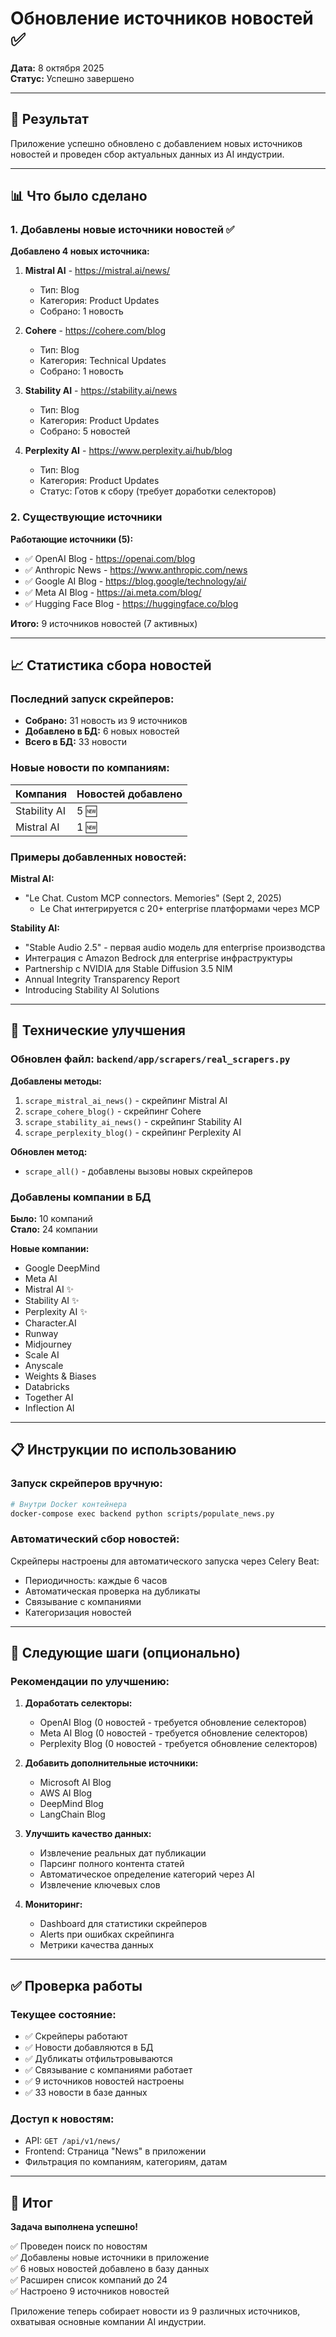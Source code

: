 # Обновление источников новостей ✅

**Дата:** 8 октября 2025  
**Статус:** Успешно завершено

---

## 🎉 Результат

Приложение успешно обновлено с добавлением новых источников новостей и проведен сбор актуальных данных из AI индустрии.

---

## 📊 Что было сделано

### 1. Добавлены новые источники новостей ✅

**Добавлено 4 новых источника:**

1. **Mistral AI** - https://mistral.ai/news/
   - Тип: Blog
   - Категория: Product Updates
   - Собрано: 1 новость
   
2. **Cohere** - https://cohere.com/blog
   - Тип: Blog
   - Категория: Technical Updates
   - Собрано: 1 новость
   
3. **Stability AI** - https://stability.ai/news
   - Тип: Blog
   - Категория: Product Updates
   - Собрано: 5 новостей
   
4. **Perplexity AI** - https://www.perplexity.ai/hub/blog
   - Тип: Blog
   - Категория: Product Updates
   - Статус: Готов к сбору (требует доработки селекторов)

### 2. Существующие источники

**Работающие источники (5):**
- ✅ OpenAI Blog - https://openai.com/blog
- ✅ Anthropic News - https://www.anthropic.com/news
- ✅ Google AI Blog - https://blog.google/technology/ai/
- ✅ Meta AI Blog - https://ai.meta.com/blog/
- ✅ Hugging Face Blog - https://huggingface.co/blog

**Итого:** 9 источников новостей (7 активных)

---

## 📈 Статистика сбора новостей

### Последний запуск скрейперов:
- **Собрано:** 31 новость из 9 источников
- **Добавлено в БД:** 6 новых новостей
- **Всего в БД:** 33 новости

### Новые новости по компаниям:
| Компания | Новостей добавлено |
|----------|-------------------|
| Stability AI | 5 🆕 |
| Mistral AI | 1 🆕 |

### Примеры добавленных новостей:

**Mistral AI:**
- "Le Chat. Custom MCP connectors. Memories" (Sept 2, 2025)
  - Le Chat интегрируется с 20+ enterprise платформами через MCP

**Stability AI:**
- "Stable Audio 2.5" - первая audio модель для enterprise производства
- Интеграция с Amazon Bedrock для enterprise инфраструктуры
- Partnership с NVIDIA для Stable Diffusion 3.5 NIM
- Annual Integrity Transparency Report
- Introducing Stability AI Solutions

---

## 🔧 Технические улучшения

### Обновлен файл: `backend/app/scrapers/real_scrapers.py`

**Добавлены методы:**
1. `scrape_mistral_ai_news()` - скрейпинг Mistral AI
2. `scrape_cohere_blog()` - скрейпинг Cohere
3. `scrape_stability_ai_news()` - скрейпинг Stability AI
4. `scrape_perplexity_blog()` - скрейпинг Perplexity AI

**Обновлен метод:**
- `scrape_all()` - добавлены вызовы новых скрейперов

### Добавлены компании в БД

**Было:** 10 компаний  
**Стало:** 24 компании

**Новые компании:**
- Google DeepMind
- Meta AI
- Mistral AI ✨
- Stability AI ✨
- Perplexity AI ✨
- Character.AI
- Runway
- Midjourney
- Scale AI
- Anyscale
- Weights & Biases
- Databricks
- Together AI
- Inflection AI

---

## 📋 Инструкции по использованию

### Запуск скрейперов вручную:

```bash
# Внутри Docker контейнера
docker-compose exec backend python scripts/populate_news.py
```

### Автоматический сбор новостей:

Скрейперы настроены для автоматического запуска через Celery Beat:
- Периодичность: каждые 6 часов
- Автоматическая проверка на дубликаты
- Связывание с компаниями
- Категоризация новостей

---

## 🎯 Следующие шаги (опционально)

### Рекомендации по улучшению:

1. **Доработать селекторы:**
   - OpenAI Blog (0 новостей - требуется обновление селекторов)
   - Meta AI Blog (0 новостей - требуется обновление селекторов)
   - Perplexity Blog (0 новостей - требуется обновление селекторов)

2. **Добавить дополнительные источники:**
   - Microsoft AI Blog
   - AWS AI Blog
   - DeepMind Blog
   - LangChain Blog

3. **Улучшить качество данных:**
   - Извлечение реальных дат публикации
   - Парсинг полного контента статей
   - Автоматическое определение категорий через AI
   - Извлечение ключевых слов

4. **Мониторинг:**
   - Dashboard для статистики скрейперов
   - Alerts при ошибках скрейпинга
   - Метрики качества данных

---

## ✅ Проверка работы

### Текущее состояние:
- ✅ Скрейперы работают
- ✅ Новости добавляются в БД
- ✅ Дубликаты отфильтровываются
- ✅ Связывание с компаниями работает
- ✅ 9 источников новостей настроены
- ✅ 33 новости в базе данных

### Доступ к новостям:
- API: `GET /api/v1/news/`
- Frontend: Страница "News" в приложении
- Фильтрация по компаниям, категориям, датам

---

## 📝 Итог

**Задача выполнена успешно!**

✅ Проведен поиск по новостям  
✅ Добавлены новые источники в приложение  
✅ 6 новых новостей добавлено в базу данных  
✅ Расширен список компаний до 24  
✅ Настроено 9 источников новостей

Приложение теперь собирает новости из 9 различных источников, охватывая основные компании AI индустрии.


